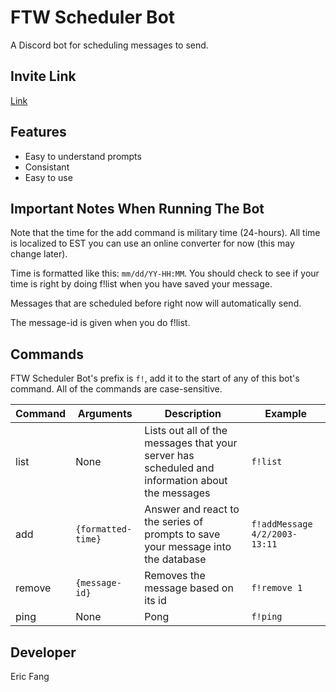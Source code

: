 # FTW Scheduler Bot

A Discord bot for scheduling messages to send.

Invite Link
---
[Link](https://discord.com/api/oauth2/authorize?client_id=981283618297106432&permissions=139586848832&scope=bot)

Features
---
- Easy to understand prompts
- Consistant
- Easy to use

Important Notes When Running The Bot
---
Note that the time for the add command is military time (24-hours). All time is localized to EST you can use an online converter for now (this may change later). 

Time is formatted like this: ``mm/dd/YY-HH:MM``. You should check to see if your time is right by doing f!list when you have saved your message.

Messages that are scheduled before right now will automatically send.

The message-id is given when you do f!list.

Commands
---
FTW Scheduler Bot's prefix is ``f!``, add it to the start of any of this bot's command. All of the commands are case-sensitive.

| Command | Arguments | Description | Example |
|---------|-----------|-------------|---------|
| list | None | Lists out all of the messages that your server has scheduled and information about the messages | ``f!list``|
| add | ``{formatted-time}`` | Answer and react to the series of prompts to save your message into the database | ``f!addMessage 4/2/2003-13:11``|
| remove |``{message-id}`` | Removes the message based on its id | ``f!remove 1`` | 
| ping | None | Pong | ``f!ping`` |

Developer
---
Eric Fang

